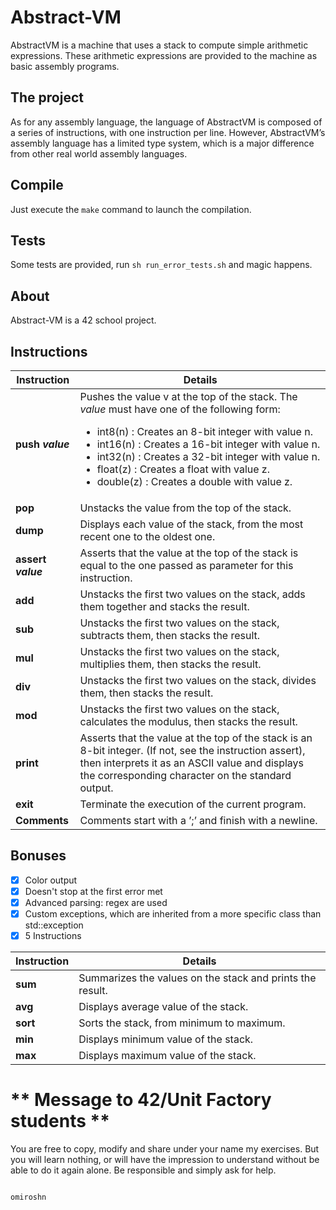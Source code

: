 # Abstract-VM

AbstractVM is a machine that uses a stack to compute simple arithmetic expressions.
These arithmetic expressions are provided to the machine as basic assembly programs.

## The project

As for any assembly language, the language of AbstractVM is composed of a series of
instructions, with one instruction per line. However, AbstractVM’s assembly language
has a limited type system, which is a major difference from other real world assembly
languages.

## Compile
Just execute the `make` command to launch the compilation.

## Tests
Some tests are provided, run `sh run_error_tests.sh` and magic happens.

## About
Abstract-VM is a 42 school project.

## Instructions

| Instruction  |  Details |
|---|---|
| **push _value_**  | Pushes the value v at the top of the stack. The _value_ must have one of the following form: <ul><li>int8(n) : Creates an 8-bit integer with value n.</li><li>int16(n) : Creates a 16-bit integer with value n.</li><li>int32(n) : Creates a 32-bit integer with value n.</li><li>float(z) : Creates a float with value z.</li><li>double(z) : Creates a double with value z.</li></ul>|
| **pop**  | Unstacks the value from the top of the stack. |
|  **dump**  |  Displays each value of the stack, from the most recent one to the oldest one. |
| **assert _value_** |  Asserts that the value at the top of the stack is equal to the one passed as parameter for this instruction. |
| **add**  |  Unstacks the first two values on the stack, adds them together and stacks the result. |
| **sub** |  Unstacks the first two values on the stack, subtracts them, then stacks the result. |
| **mul** |  Unstacks the first two values on the stack, multiplies them, then stacks the result. |
| **div** |  Unstacks the first two values on the stack, divides them, then stacks the result. |
| **mod** | Unstacks the first two values on the stack, calculates the modulus, then stacks the result. |
| **print** | Asserts that the value at the top of the stack is an 8-bit integer. (If not, see the instruction assert), then interprets it as an ASCII value and displays the corresponding character on the standard output. |
| **exit** | Terminate the execution of the current program. |
| **Comments** | Comments start with a ’;’ and finish with a newline. |

## Bonuses

- [x] Color output
- [x] Doesn't stop at the first error met
- [x] Advanced parsing: regex are used
- [x] Сustom exceptions, which are inherited from a more specific class than std::exception
- [x] 5 Instructions

| Instruction  |  Details |
|---|---|
| **sum**  | Summarizes the values on the stack and prints the result. |
|  **avg**  |  Displays average value of the stack. |
|  **sort**  |  Sorts the stack, from minimum to maximum. |
|  **min**  |  Displays minimum value of the stack. |
|  **max**  |  Displays maximum value of the stack. |


#               **  Message to 42/Unit Factory students  **
You are free to copy, modify and share under your name my exercises. But you
will learn nothing, or will have the impression to understand without be able
to do it again alone. Be responsible and simply ask for help.

                                                                                               omiroshn
